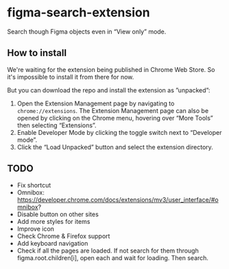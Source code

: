 # figma-search-extension

Search though Figma objects even in “View only” mode.

## How to install

We're waiting for the extension being published in Chrome Web Store. So it's impossible to install it from there for now.

But you can download the repo and install the extension as ”unpacked”:

1. Open the Extension Management page by navigating to `chrome://extensions`.
   The Extension Management page can also be opened by clicking on the Chrome menu, hovering over “More Tools” then selecting “Extensions”.
2. Enable Developer Mode by clicking the toggle switch next to “Developer mode”.
3. Click the “Load Unpacked” button and select the extension directory.

## TODO

- Fix shortcut
- Omnibox: https://developer.chrome.com/docs/extensions/mv3/user_interface/#omnibox?
- Disable button on other sites
- Add more styles for items
- Improve icon
- Check Chrome & Firefox support
- Add keyboard navigation
- Check if all the pages are loaded. If not search for them through figma.root.children[i], open each and wait for loading. Then search.
